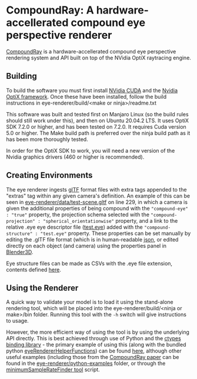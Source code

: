 # CompoundRay: A hardware-accellerated compound eye perspective renderer

[CompoundRay](https://www.biorxiv.org/content/10.1101/2021.09.20.461066v1) is a hardware-accellerated compound eye perspective rendering system and API built on top of the NVidia OptiX raytracing engine.


## Building
To build the software you must first install [NVidia CUDA](https://docs.nvidia.com/cuda/cuda-quick-start-guide/index.html) and
the [Nvidia OptiX framework](https://developer.nvidia.com/designworks/optix/download). Once these have been installed, follow the
build instructions in eye-renderer/build/&lt;make or ninja&gt;/readme.txt

This software was built and tested first on Manjaro Linux (so the build rules should still work under this), and then on Ubuntu 20.04.2 LTS.
It uses OptiX SDK 7.2.0 or higher, and has been tested on 7.2.0. It requires Cuda version 5.0 or higher. The Make build path is preferred over the ninja build path as it has been more thoroughly tested.

In order for the OptiX SDK to work, you will need a new version of the Nvidia graphics drivers (460 or higher is recommended).

## Creating Environments
The eye renderer ingests [glTF](https://github.com/KhronosGroup/glTF) format files with extra tags appended to the "extras" tag
within any given camera's definition. An example of this can be seen in [eye-renderer/data/test-scene.gltf](https://github.com/ManganLab/eye-renderer/blob/master/data/test-scene/test-scene.gltf#L229)
on line 229, in which a camera is given the additional properties of being compound with the `"compound-eye" : "true"` property,
the projection schema selected with the `"compound-projection" : "spherical_orientationwise"` property, and a link to the relative 
.eye eye descriptor file ([test.eye](https://github.com/ManganLab/eye-renderer/blob/master/data/test-scene/test.eye)) added with the
`"compound-structure" : "test.eye"` property. These properties can be set manually by editing the .glTF file format (which is in 
human-readable [json](https://docs.fileformat.com/web/json/), or edited directly on each object (and camera) using the properties
panel in [Blender3D](https://www.blender.org/).

Eye structure files can be made as CSVs with the .eye file extension, contents defined [here](https://github.com/ManganLab/eye-renderer/blob/master/data/eyes/eye-specification.txt).

## Using the Renderer
A quick way to validate your model is to load it using the stand-alone rendering tool, which will be placed into the eye-renderer/build/&lt;ninja or make&gt;/bin folder.
Running this tool with the `-h` switch will give instructions to usage.

However, the more efficient way of using the tool is by using the underlying API directly. This is best achieved through use of 
Python and the [ctypes binding library](https://docs.python.org/3/library/ctypes.html) - the primary example of using this (along
with the bundled python [eyeRendererHelperFunctions](https://github.com/ManganLab/eye-renderer/blob/master/python-examples/eyeRendererHelperFunctions.py))
can be found [here](https://github.com/ManganLab/eye-renderer/blob/master/python-examples/primary-example.py), although other useful
examples (including those from the [CompoundRay paper](https://www.biorxiv.org/content/10.1101/2021.09.20.461066v1) can be found in the [eye-renderer/python-examples](https://github.com/ManganLab/eye-renderer/tree/master/python-examples)
folder, or through the [minimumSampleRateFinder tool](https://github.com/ManganLab/eye-renderer/blob/master/data/tools/minimumSampleRateFinder.py)
script.
